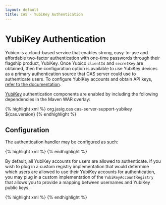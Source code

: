 ```yaml
---
layout: default
title: CAS - YubiKey Authentication
---
```


# YubiKey Authentication
Yubico is a cloud-based service that enables strong, easy-to-use and affordable two-factor authentication with one-time passwords 
through their flagship product, YubiKey. Once Yubico `clientId` and `secretKey` are obtained, then the configuration option 
is available to use YubiKey devices as a primary authentication source that CAS server could use to authenticate users. 
To configure YubiKey accounts and obtain API keys, [refer to the documentation](https://upgrade.yubico.com/getapikey/).

[YubiKey](https://www.yubico.com/products/yubikey-hardware) authentication components are enabled by including the 
following dependencies in the Maven WAR overlay:

{% highlight xml %}
<dependency>
     <groupId>org.jasig.cas</groupId>
     <artifactId>cas-server-support-yubikey</artifactId>
     <version>${cas.version}</version>
</dependency>
{% endhighlight %}

## Configuration

The authentication handler may be configured as such:

{% highlight xml %}
<bean class="org.jasig.cas.adaptors.yubikey.YubiKeyAuthenticationHandler"
   	c:clientId="${yubikey.apiKey.id}"
   	c:secretKey="${yubikey.apiKey.secret}"/>
{% endhighlight %}

By default, all YubiKey accounts for users are allowed to authenticate. If you wish to plug in a custom registry implementation that would determine 
which users are allowed to use their YubiKey accounts for authentication, you may plug in a custom implementation of the `YubiKeyAccountRegistry`
that allows you to provide a mapping between usernames and YubiKey public keys.

{% highlight xml %}
<bean class="org.jasig.cas.adaptors.yubikey.YubiKeyAuthenticationHandler"
    c:clientId="${yubikey.apiKey.id}"
    c:secretKey="${yubikey.apiKey.secret}"
    c:registry-ref="customYubiKeyAccountRegistry" />
{% endhighlight %}


